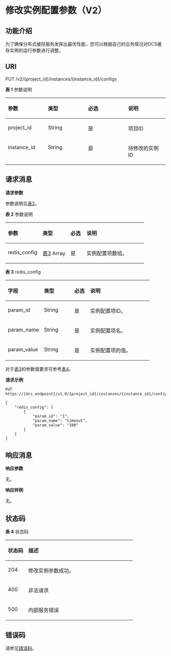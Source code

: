 # 修改实例配置参数（V2）<a name="ZH-CN_TOPIC_0244973370"></a>

## 功能介绍<a name="section529181820420"></a>

为了确保分布式缓存服务发挥出最优性能，您可以根据自己的业务情况对DCS缓存实例的运行参数进行调整。

## **URI**<a name="section19684271535"></a>

PUT /v2/\{project\_id\}/instances/\{instance\_id\}/configs

**表 1**  参数说明

<a name="table139152015133712"></a>
<table><thead align="left"><tr id="row3914171515371"><th class="cellrowborder" valign="top" width="25%" id="mcps1.2.5.1.1"><p id="p8914171523715"><a name="p8914171523715"></a><a name="p8914171523715"></a>参数</p>
</th>
<th class="cellrowborder" valign="top" width="25%" id="mcps1.2.5.1.2"><p id="p14914915103717"><a name="p14914915103717"></a><a name="p14914915103717"></a>类型</p>
</th>
<th class="cellrowborder" valign="top" width="25%" id="mcps1.2.5.1.3"><p id="p3914111515373"><a name="p3914111515373"></a><a name="p3914111515373"></a>必选</p>
</th>
<th class="cellrowborder" valign="top" width="25%" id="mcps1.2.5.1.4"><p id="p19914201519376"><a name="p19914201519376"></a><a name="p19914201519376"></a>说明</p>
</th>
</tr>
</thead>
<tbody><tr id="row109153151378"><td class="cellrowborder" valign="top" width="25%" headers="mcps1.2.5.1.1 "><p id="p4914415203712"><a name="p4914415203712"></a><a name="p4914415203712"></a>project_id</p>
</td>
<td class="cellrowborder" valign="top" width="25%" headers="mcps1.2.5.1.2 "><p id="p59141615193712"><a name="p59141615193712"></a><a name="p59141615193712"></a>String</p>
</td>
<td class="cellrowborder" valign="top" width="25%" headers="mcps1.2.5.1.3 "><p id="p59141915153719"><a name="p59141915153719"></a><a name="p59141915153719"></a>是</p>
</td>
<td class="cellrowborder" valign="top" width="25%" headers="mcps1.2.5.1.4 "><p id="p159151715123717"><a name="p159151715123717"></a><a name="p159151715123717"></a>项目ID</p>
</td>
</tr>
<tr id="row1791581520376"><td class="cellrowborder" valign="top" width="25%" headers="mcps1.2.5.1.1 "><p id="p9915161523715"><a name="p9915161523715"></a><a name="p9915161523715"></a>instance_id</p>
</td>
<td class="cellrowborder" valign="top" width="25%" headers="mcps1.2.5.1.2 "><p id="p7915315203715"><a name="p7915315203715"></a><a name="p7915315203715"></a>String</p>
</td>
<td class="cellrowborder" valign="top" width="25%" headers="mcps1.2.5.1.3 "><p id="p19915141513716"><a name="p19915141513716"></a><a name="p19915141513716"></a>是</p>
</td>
<td class="cellrowborder" valign="top" width="25%" headers="mcps1.2.5.1.4 "><p id="p119151015183715"><a name="p119151015183715"></a><a name="p119151015183715"></a>待修改的实例ID</p>
</td>
</tr>
</tbody>
</table>

## **请求消息**<a name="section255981511312"></a>

**请求参数**

参数说明见[表2](#table16620132063713)。

**表 2**  参数说明

<a name="table16620132063713"></a>
<table><thead align="left"><tr id="row176191020183713"><th class="cellrowborder" valign="top" width="25%" id="mcps1.2.5.1.1"><p id="p1561942073719"><a name="p1561942073719"></a><a name="p1561942073719"></a>参数</p>
</th>
<th class="cellrowborder" valign="top" width="20.14%" id="mcps1.2.5.1.2"><p id="p1661912013377"><a name="p1661912013377"></a><a name="p1661912013377"></a>类型</p>
</th>
<th class="cellrowborder" valign="top" width="11.68%" id="mcps1.2.5.1.3"><p id="p66191202372"><a name="p66191202372"></a><a name="p66191202372"></a>必选</p>
</th>
<th class="cellrowborder" valign="top" width="43.18%" id="mcps1.2.5.1.4"><p id="p161912206371"><a name="p161912206371"></a><a name="p161912206371"></a>说明</p>
</th>
</tr>
</thead>
<tbody><tr id="row8620172073712"><td class="cellrowborder" valign="top" width="25%" headers="mcps1.2.5.1.1 "><p id="p1762011201378"><a name="p1762011201378"></a><a name="p1762011201378"></a>redis_config</p>
</td>
<td class="cellrowborder" valign="top" width="20.14%" headers="mcps1.2.5.1.2 "><p id="p1620182063719"><a name="p1620182063719"></a><a name="p1620182063719"></a><a href="#table35215230340">表3</a> Array</p>
</td>
<td class="cellrowborder" valign="top" width="11.68%" headers="mcps1.2.5.1.3 "><p id="p2620420143710"><a name="p2620420143710"></a><a name="p2620420143710"></a>是</p>
</td>
<td class="cellrowborder" valign="top" width="43.18%" headers="mcps1.2.5.1.4 "><p id="p36201420203712"><a name="p36201420203712"></a><a name="p36201420203712"></a>实例配置项数组。</p>
</td>
</tr>
</tbody>
</table>

**表 3**  redis\_config

<a name="table35215230340"></a>
<table><thead align="left"><tr id="row11517152311346"><th class="cellrowborder" valign="top" width="25%" id="mcps1.2.5.1.1"><p id="p18516112333415"><a name="p18516112333415"></a><a name="p18516112333415"></a>字段</p>
</th>
<th class="cellrowborder" valign="top" width="21%" id="mcps1.2.5.1.2"><p id="p851613233341"><a name="p851613233341"></a><a name="p851613233341"></a>类型</p>
</th>
<th class="cellrowborder" valign="top" width="11%" id="mcps1.2.5.1.3"><p id="p85171239347"><a name="p85171239347"></a><a name="p85171239347"></a>必选</p>
</th>
<th class="cellrowborder" valign="top" width="43%" id="mcps1.2.5.1.4"><p id="p351732393412"><a name="p351732393412"></a><a name="p351732393412"></a>说明</p>
</th>
</tr>
</thead>
<tbody><tr id="row1751811236347"><td class="cellrowborder" valign="top" width="25%" headers="mcps1.2.5.1.1 "><p id="p13517323193415"><a name="p13517323193415"></a><a name="p13517323193415"></a>param_id</p>
</td>
<td class="cellrowborder" valign="top" width="21%" headers="mcps1.2.5.1.2 "><p id="p651718237346"><a name="p651718237346"></a><a name="p651718237346"></a>String</p>
</td>
<td class="cellrowborder" valign="top" width="11%" headers="mcps1.2.5.1.3 "><p id="p1351814237341"><a name="p1351814237341"></a><a name="p1351814237341"></a>是</p>
</td>
<td class="cellrowborder" valign="top" width="43%" headers="mcps1.2.5.1.4 "><p id="p751818239348"><a name="p751818239348"></a><a name="p751818239348"></a>实例配置项ID。</p>
</td>
</tr>
<tr id="row1151902315341"><td class="cellrowborder" valign="top" width="25%" headers="mcps1.2.5.1.1 "><p id="p0518923113418"><a name="p0518923113418"></a><a name="p0518923113418"></a>param_name</p>
</td>
<td class="cellrowborder" valign="top" width="21%" headers="mcps1.2.5.1.2 "><p id="p165189231344"><a name="p165189231344"></a><a name="p165189231344"></a>String</p>
</td>
<td class="cellrowborder" valign="top" width="11%" headers="mcps1.2.5.1.3 "><p id="p185191823103416"><a name="p185191823103416"></a><a name="p185191823103416"></a>是</p>
</td>
<td class="cellrowborder" valign="top" width="43%" headers="mcps1.2.5.1.4 "><p id="p10519172320343"><a name="p10519172320343"></a><a name="p10519172320343"></a>实例配置项名。</p>
</td>
</tr>
<tr id="row1352013232346"><td class="cellrowborder" valign="top" width="25%" headers="mcps1.2.5.1.1 "><p id="p14519122315343"><a name="p14519122315343"></a><a name="p14519122315343"></a>param_value</p>
</td>
<td class="cellrowborder" valign="top" width="21%" headers="mcps1.2.5.1.2 "><p id="p19519723193413"><a name="p19519723193413"></a><a name="p19519723193413"></a>String</p>
</td>
<td class="cellrowborder" valign="top" width="11%" headers="mcps1.2.5.1.3 "><p id="p165201023173419"><a name="p165201023173419"></a><a name="p165201023173419"></a>是</p>
</td>
<td class="cellrowborder" valign="top" width="43%" headers="mcps1.2.5.1.4 "><p id="p105201223193414"><a name="p105201223193414"></a><a name="p105201223193414"></a>实例配置项的值。</p>
</td>
</tr>
</tbody>
</table>

对于[表3](#table35215230340)的参数值要求可参考[表4](查询实例配置参数（即将下线）.md#table2483164310163)。

**请求示例**

```
PUT https://{dcs_endpoint}/v1.0/{project_id}/instances/{instance_id}/configs
```

```
{ 
    "redis_config": [ 
        { 
            "param_id": "1", 
            "param_name": "timeout", 
            "param_value": "100" 
        } 
    ] 
}
```

## **响应消息**<a name="section125024718"></a>

**响应参数**

无。

**响应样例**

无。

## **状态码**<a name="section174591750151213"></a>

**表 4**  状态码

<a name="table17459195018122"></a>
<table><thead align="left"><tr id="row9459350171212"><th class="cellrowborder" valign="top" width="15.98%" id="mcps1.2.3.1.1"><p id="p20460125021214"><a name="p20460125021214"></a><a name="p20460125021214"></a>状态码</p>
</th>
<th class="cellrowborder" valign="top" width="84.02%" id="mcps1.2.3.1.2"><p id="p94604504121"><a name="p94604504121"></a><a name="p94604504121"></a>描述</p>
</th>
</tr>
</thead>
<tbody><tr id="row1046019506125"><td class="cellrowborder" valign="top" width="15.98%" headers="mcps1.2.3.1.1 "><p id="p446055021214"><a name="p446055021214"></a><a name="p446055021214"></a>204</p>
</td>
<td class="cellrowborder" valign="top" width="84.02%" headers="mcps1.2.3.1.2 "><p id="p646055010129"><a name="p646055010129"></a><a name="p646055010129"></a>修改实例参数成功。</p>
</td>
</tr>
<tr id="row891377575"><td class="cellrowborder" valign="top" width="15.98%" headers="mcps1.2.3.1.1 "><p id="p44531819135710"><a name="p44531819135710"></a><a name="p44531819135710"></a>400</p>
</td>
<td class="cellrowborder" valign="top" width="84.02%" headers="mcps1.2.3.1.2 "><p id="p245311197577"><a name="p245311197577"></a><a name="p245311197577"></a>非法请求</p>
</td>
</tr>
<tr id="row22219120578"><td class="cellrowborder" valign="top" width="15.98%" headers="mcps1.2.3.1.1 "><p id="p19453131965714"><a name="p19453131965714"></a><a name="p19453131965714"></a>500</p>
</td>
<td class="cellrowborder" valign="top" width="84.02%" headers="mcps1.2.3.1.2 "><p id="p1453111915713"><a name="p1453111915713"></a><a name="p1453111915713"></a>内部服务错误</p>
</td>
</tr>
</tbody>
</table>

## 错误码<a name="section2474153964211"></a>

请参见[错误码](错误码.md)。

